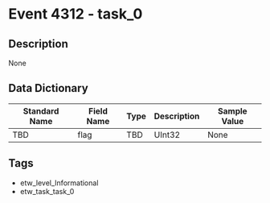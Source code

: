 # Event 4312 - task_0

## Description
None

## Data Dictionary
|Standard Name|Field Name|Type|Description|Sample Value|
|---|---|---|---|---|
|TBD|flag|TBD|UInt32|None|None|

## Tags
* etw_level_Informational
* etw_task_task_0